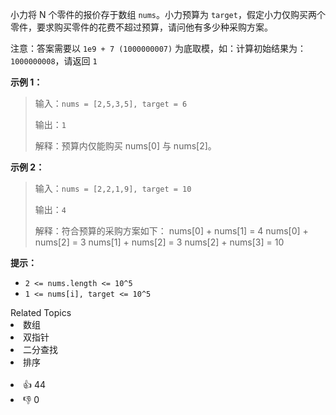 小力将 N 个零件的报价存于数组 `nums`。小力预算为 `target`，假定小力仅购买两个零件，要求购买零件的花费不超过预算，请问他有多少种采购方案。

注意：答案需要以 `1e9 + 7 (1000000007)` 为底取模，如：计算初始结果为：`1000000008`，请返回 `1`


**示例 1：**
>输入：`nums = [2,5,3,5], target = 6`
>
>输出：`1`
>
>解释：预算内仅能购买 nums[0] 与 nums[2]。

**示例 2：**
>输入：`nums = [2,2,1,9], target = 10`
>
>输出：`4`
>
>解释：符合预算的采购方案如下：
>nums[0] + nums[1] = 4
>nums[0] + nums[2] = 3
>nums[1] + nums[2] = 3
>nums[2] + nums[3] = 10

**提示：**
- `2 <= nums.length <= 10^5`
- `1 <= nums[i], target <= 10^5`
<div><div>Related Topics</div><div><li>数组</li><li>双指针</li><li>二分查找</li><li>排序</li></div></div><br><div><li>👍 44</li><li>👎 0</li></div>